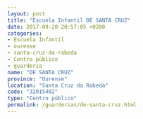 ```yaml
---
layout: post
title: "Escuela Infantil DE SANTA CRUZ"
date: 2017-09-20 20:57:05 +0200
categories:
- Escuela Infantil
- ourense
- santa-cruz-da-rabeda
- Centro público
- guarderia
name: "DE SANTA CRUZ"
province: "Ourense"
location: "Santa Cruz da Rabeda"
code: "32015402"
type: "Centro público"
permalink: /guarderias/de-santa-cruz.html
---
```

